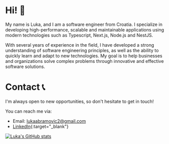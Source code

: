 # Hi! 👋

My name is Luka, and I am a software engineer from Croatia. I specialize in developing high-performance, scalable and maintainable applications using modern technologies such as Typescript, Next.js, Node.js and NestJS. 

With several years of experience in the field, I have developed a strong understanding of software engineering principles, as well as the ability to quickly learn and adapt to new technologies. My goal is to help businesses and organizations solve complex problems through innovative and effective software solutions.

# Contact 📞
I'm always open to new opportunities, so don't hesitate to get in touch! 

You can reach me via:
- Email: lukaabramovic2@gmail.com
- [LinkedIn](https://www.linkedin.com/in/luka-abramovic){:target="_blank"}

[![Luka's GitHub stats](https://github-readme-stats.vercel.app/api?username=lukaabra)](https://github.com/anuraghazra/github-readme-stats)
